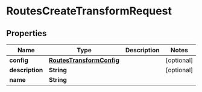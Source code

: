 

# RoutesCreateTransformRequest


## Properties

| Name | Type | Description | Notes |
|------------ | ------------- | ------------- | -------------|
|**config** | [**RoutesTransformConfig**](RoutesTransformConfig.md) |  |  [optional] |
|**description** | **String** |  |  [optional] |
|**name** | **String** |  |  |



